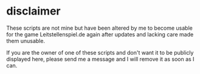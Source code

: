 # disclaimer

These scripts are not mine but have been altered by me to become usable for the game Leitstellenspiel.de again after updates and lacking care made them unusable.

If you are the owner of one of these scripts and don't want it to be publicly displayed here, please send me a message and I will remove it as soon as I can.
